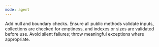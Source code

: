 ```yaml
---
mode: agent
---
```

Add null and boundary checks. Ensure all public methods validate inputs, collections are checked for emptiness, and indexes or sizes are validated before use. Avoid silent failures; throw meaningful exceptions where appropriate.
